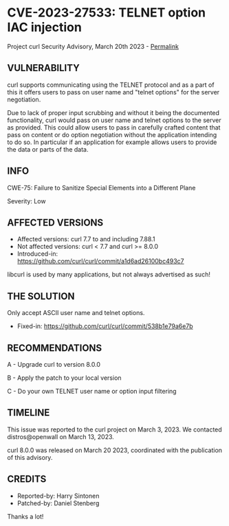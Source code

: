 CVE-2023-27533: TELNET option IAC injection
============================================

Project curl Security Advisory, March 20th 2023 -
[Permalink](https://curl.se/docs/CVE-2023-27533.html)

VULNERABILITY
-------------

curl supports communicating using the TELNET protocol and as a part of this it
offers users to pass on user name and "telnet options" for the server
negotiation.

Due to lack of proper input scrubbing and without it being the documented
functionality, curl would pass on user name and telnet options to the server
as provided. This could allow users to pass in carefully crafted content that
pass on content or do option negotiation without the application intending to
do so. In particular if an application for example allows users to provide the
data or parts of the data.

INFO
----

CWE-75: Failure to Sanitize Special Elements into a Different Plane

Severity: Low

AFFECTED VERSIONS
-----------------

- Affected versions: curl 7.7 to and including 7.88.1
- Not affected versions: curl < 7.7 and curl >= 8.0.0
- Introduced-in: https://github.com/curl/curl/commit/a1d6ad26100bc493c7

libcurl is used by many applications, but not always advertised as such!

THE SOLUTION
------------

Only accept ASCII user name and telnet options.

- Fixed-in: https://github.com/curl/curl/commit/538b1e79a6e7b

RECOMMENDATIONS
--------------

 A - Upgrade curl to version 8.0.0

 B - Apply the patch to your local version

 C - Do your own TELNET user name or option input filtering

TIMELINE
--------

This issue was reported to the curl project on March 3, 2023. We contacted
distros@openwall on March 13, 2023.

curl 8.0.0 was released on March 20 2023, coordinated with the publication of
this advisory.

CREDITS
-------

- Reported-by: Harry Sintonen
- Patched-by: Daniel Stenberg

Thanks a lot!
